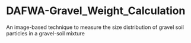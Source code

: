 # DAFWA-Gravel_Weight_Calculation
An image-based technique to measure the size distribution of gravel soil particles in a gravel-soil mixture
